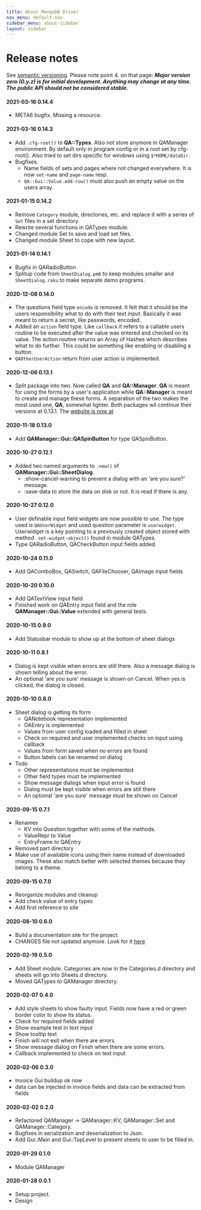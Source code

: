 ```yaml
---
title: About MongoDB Driver
nav_menu: default-nav
sidebar_menu: about-sidebar
layout: sidebar
---
```

# Release notes

See [semantic versioning](http://semver.org/). Please note point 4. on that page: **_Major version zero (0.y.z) is for initial development. Anything may change at any time. The public API should not be considered stable._**

#### 2021-03-16 0.14.4
* META6 bugfix. Missing a resource.

#### 2021-03-16 0.14.3
* Add `.cfg-root()` to **QA::Types**. Also not store anymore in QAManager environment. By default only in program config or in a root set by cfg-root(). Also tried to set dirs specific for windows using `$*HOME/dataDir`.
* Bugfixes.
  * Name fields of sets and pages where not changed everywhere. It is now `set-name` and `page-name` resp.
  * `QA::Gui::Value.add-row()` must also push an empty value on the users array.

#### 2021-01-15 0.14.2
* Remove `Category` module, directories, etc. and replace it with a series of `Set` files in a set directory.
* Rewrite several functions in QATypes module.
* Changed module Set to save and load set files.
* Changed module Sheet to cope with new layout.

#### 2021-01-14 0.14.1
* Bugfix in QARadioButton
* Splitup code from `SheetDialog.pm6` to keep modules smaller and `SheetDialog.raku` to make separate demo programs.

#### 2020-12-08 0.14.0
* The questions field type `encode` is removed. It felt that it should be the users responsibility what to do with their text input. Basically it was meant to return a secret, like passwords, encoded.
* Added an `action` field type. Like `callback` it refers to a callable users routine to be executed after the value was entered and checked on its value. The action routine returns an Array of Hashes which describes what to do further. This could be something like enabling or disabling a button.
* `QAOtherUserAction` return from user action is implemented.

#### 2020-12-06 0.13.1
* Split package into two. Now called **QA** and **QA::Manager**. **QA** is meant for using the forms by a user's application while **QA::Manager** is meant to create and manage these forms. A separation of the two makes the most used one, **QA**, somewhat lighter. Both packages wil continue their versions at 0.13.1. The [website is now at](https://martimm.github.io/question-answer/)

#### 2020-11-18 0.13.0
* Add **QAManager::Gui::QASpinButton** for type QASpinButton.

#### 2020-10-27 0.12.1
* Added two named arguments to `.new()` of **QAManager::Gui::SheetDialog**.
  * :show-cancel-warning to prevent a dialog with an 'are you sure?' message.
  * :save-data to store the data on disk or not. It is read if there is any.

#### 2020-10-27 0.12.0
* User definable input field widgets are now possible to use. The type used is `QAUserWidget` and used question parameter is `userwidget`. Userwidget is a key pointing to a previously created object stored with method `.set-widget-object()` found in module QATypes.
* Type QARadioButton, QACheckButton input fields added.

#### 2020-10-24 0.11.0
* Add QAComboBox, QASwitch, QAFileChooser, QAImage input fields

#### 2020-10-20 0.10.0
* Add QATextView input field
* Finished work on QAEntry input field and the role **QAManager::Gui::Value** extended with general tests.

#### 2020-10-15 0.9.0
* Add Statusbar module to show up at the bottom of sheet dialogs

#### 2020-10-11 0.8.1
* Dialog is kept visible when errors are still there. Also a message dialog is shown telling about the error.
* An optional 'are you sure' message is shown on Cancel. When yes is clicked, the dialog is closed.

#### 2020-10-10 0.8.0
* Sheet dialog is getting its form
  * QANotebook representation implemented
  * OAEntry is implemented
  * Values from user config loaded and filled in sheet
  * Check on required and user implemented checks on input using callback
  * Values from form saved when no errors are found
  * Button labels can be renamed on dialog
* Todo
  * Other representations must be implemented
  * Other field types must be implemented
  * Show message dialogs when input error is found
  * Dialog must be kept visible when errors are still there
  * An optional 'are you sure' message must be shown on Cancel

#### 2020-09-15 0.7.1
* Renames
  * KV into Question together with some of the methods.
  * ValueRepr to Value
  * EntryFrame to QAEntry
* Removed part directory
* Make use of available icons using their name instead of downloaded images. These also match better with selected themes because they belong to a theme.

#### 2020-09-15 0.7.0
* Reorganize modules and cleanup
* Add check value of entry types
* Add first reference to site

#### 2020-08-10 0.6.0
* Build a documentation site for the project.
* CHANGES file not updated anymore. Look for it [here](https://martimm.github.io/qa-manager//content-docs/About/release-notes.html)

#### 2020-02-19 0.5.0
* Add Sheet module. Categories are now in the Categories.d directory and sheets will go into Sheets.d directory.
* Moved QATypes to QAManager directory.

#### 2020-02-07 0.4.0
* Add style sheets to show faulty input. Fields now have a red or green border color to show its status.
* Check for required fields added
* Show example test in text input
* Show tooltip text
* Finish will not exit when there are errors.
* Show message dialog on Finish when there are some errors.
* Callback implemented to check on text input

#### 2020-02-06 0.3.0
* Invoice Gui buildup ok now
* data can be injected in invoice fields and data can be extracted from fields

#### 2020-02-02 0.2.0
* Refactored QAManager -> QAManager::KV, QAManager::Set and QAManager::Category.
* Bugfixes in serialization and deserialization to Json.
* Add Gui::Main and Gui::TopLevel to present sheets to user to be filled in.

#### 2020-01-29 0.1.0
* Module QAManager

#### 2020-01-28 0.0.1
* Setup project.
* Design
